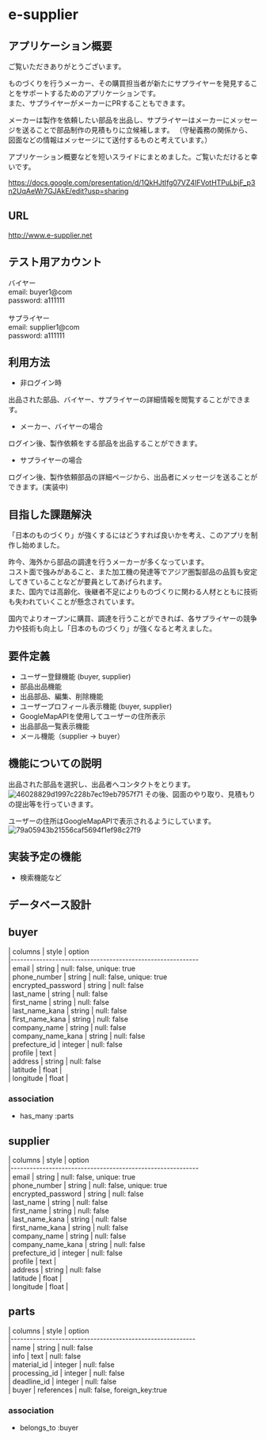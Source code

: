 # e-supplier

## アプリケーション概要

ご覧いただきありがとうございます。

ものづくりを行うメーカー、その購買担当者が新たにサプライヤーを発見することをサポートするためのアプリケーションです。<br>
また、サプライヤーがメーカーにPRすることもできます。

メーカーは製作を依頼したい部品を出品し、サプライヤーはメーカーにメッセージを送ることで部品制作の見積もりに立候補します。
（守秘義務の関係から、図面などの情報はメッセージにて送付するものと考えています。）

アプリケーション概要などを短いスライドにまとめました。ご覧いただけると幸いです。<br>

https://docs.google.com/presentation/d/1QkHJtIfg07VZ4IFVotHTPuLbjF_p3n2UqAeWr7GJAkE/edit?usp=sharing



## URL
http://www.e-supplier.net

## テスト用アカウント

バイヤー<br>
email:      buyer1@com<br>
password:   a111111<br>
<br>
サプライヤー<br>
email:      supplier1@com<br>
password:   a111111<br>

## 利用方法

- 非ログイン時

出品された部品、バイヤー、サプライヤーの詳細情報を閲覧することができます。

- メーカー、バイヤーの場合

ログイン後、製作依頼をする部品を出品することができます。

- サプライヤーの場合

ログイン後、製作依頼部品の詳細ページから、出品者にメッセージを送ることができます。(実装中)

## 目指した課題解決

「日本のものづくり」が強くするにはどうすれば良いかを考え、このアプリを制作し始めました。<br>

昨今、海外から部品の調達を行うメーカーが多くなっています。<br>
コスト面で強みがあること、また加工機の発達等でアジア圏製部品の品質も安定してきていることなどが要員としてあげられます。<br>
また、国内では高齢化、後継者不足によりものづくりに関わる人材とともに技術も失われていくことが懸念されています。<br>

国内でよりオープンに購買、調達を行うことができれば、各サプライヤーの競争力や技術も向上し「日本のものづくり」が強くなると考えました。<br>

## 要件定義

- ユーザー登録機能 (buyer, supplier)
- 部品出品機能  
- 出品部品、編集、削除機能  
- ユーザープロフィール表示機能 (buyer, supplier) 
- GoogleMapAPIを使用してユーザーの住所表示
- 出品部品一覧表示機能  
- メール機能（supplier → buyer）


## 機能についての説明

出品された部品を選択し、出品者へコンタクトをとります。
![46028829d1997c228b7ec19eb7957f71](https://user-images.githubusercontent.com/79580640/117789059-eb69bc80-b282-11eb-9212-975aceaaa6c2.gif)
その後、図面のやり取り、見積もりの提出等を行っていきます。


ユーザーの住所はGoogleMapAPIで表示されるようにしています。
![79a05943b21556caf5694f1ef98c27f9](https://user-images.githubusercontent.com/79580640/117789790-a8f4af80-b283-11eb-90b6-167c07f9f40c.png)


## 実装予定の機能

- 検索機能など

## データベース設計

## buyer

| columns            | style     | option                      <br>
|----------------------------------------------------------- <br>
| email              | string    | null: false, unique: true <br>
| phone_number       | string    | null: false, unique: true <br>
| encrypted_password | string    | null: false <br>
| last_name          | string    | null: false <br>
| first_name         | string    | null: false <br>
| last_name_kana     | string    | null: false <br>
| first_name_kana    | string    | null: false <br>
| company_name       | string    | null: false <br>
| company_name_kana  | string    | null: false <br>
| prefecture_id      | integer   | null: false <br>
| profile            | text      |  <br>
| address            | string    | null: false <br>
| latitude           | float     | <br>
| longitude          | float     | <br>

### association
- has_many :parts

## supplier

| columns              | style     | option <br>
|----------------------------------------------------------- <br>
| email                | string    | null: false, unique: true <br>
| phone_number         | string    | null: false, unique: true <br>
| encrypted_password   | string    | null: false <br>
| last_name            | string    | null: false <br>
| first_name           | string    | null: false <br>
| last_name_kana       | string    | null: false <br>
| first_name_kana      | string    | null: false <br>
| company_name         | string    | null: false <br>
| company_name_kana    | string    | null: false <br>
| prefecture_id        | integer   | null: false <br>
| profile              | text      |  <br>
| address              | string    | null: false <br>
| latitude             | float     | <br>
| longitude            | float     | <br>



## parts

| columns              | style      | option <br>
|---------------------------------------------------------- <br>
| name                 | string     | null: false <br>
| info                 | text       | null: false <br>
| material_id          | integer    | null: false <br>
| processing_id        | integer    | null: false <br>
| deadline_id          | integer    | null: false <br>
| buyer                | references | null: false, foreign_key:true <br>

### association
- belongs_to :buyer
